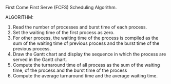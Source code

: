 First Come First Serve (FCFS) Scheduling Algorithm.

ALGORITHM:
1.	Read the number of processes and burst time of each process.
2.	Set the waiting time of the first process as zero.
3.	For other process, the waiting time of the process is compiled as the sum of the waiting time of previous process and the burst time of the previous process.
4.	Draw the Gantt chart and display the sequence in which the process are served in the Gantt chart.
5.	Compute the turnaround time of all process as the sum of the waiting time, of the process and the burst time of the process
6.	Compute the average turnaround time and the average waiting time.


